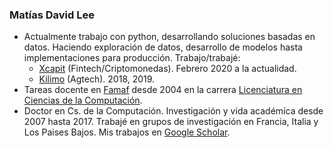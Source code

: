 ### Matías David Lee

  - Actualmente trabajo con python, desarrollando soluciones basadas en datos. Haciendo exploración de datos, desarrollo de modelos hasta implementaciones para producción. Trabajo/trabajé:
    - [Xcapit](https://www.xcapit.com/) (Fintech/Criptomonedas). Febrero 2020 a la actualidad. 
    - [Kilimo](https://kilimo.com.ar/) (Agtech). 2018, 2019.
  - Tareas docente en [Famaf](https://www.famaf.unc.edu.ar/) desde 2004 en la carrera [Licenciatura en Ciencias de la Computación](https://www.famaf.unc.edu.ar/academica/grado/licenciatura-en-ciencias-de-la-computaci%C3%B3n/).  
  - Doctor en Cs. de la Computación. Investigación y vida académíca desde 2007 hasta 2017. Trabajé en grupos de investigación en Francia, Italia y Los Paises Bajos. Mis trabajos en [Google Scholar](https://scholar.google.com/citations?user=eWYixqsAAAAJ&hl=es).
  
  
